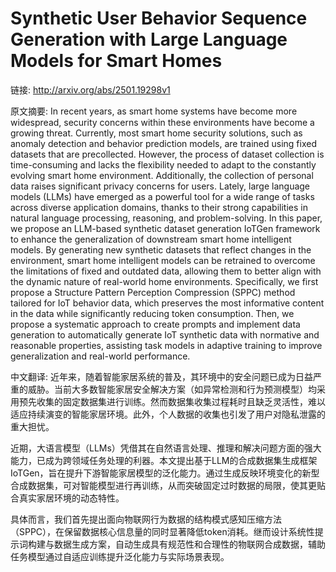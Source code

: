 # Synthetic User Behavior Sequence Generation with Large Language Models for Smart Homes

链接: http://arxiv.org/abs/2501.19298v1

原文摘要:
In recent years, as smart home systems have become more widespread, security
concerns within these environments have become a growing threat. Currently,
most smart home security solutions, such as anomaly detection and behavior
prediction models, are trained using fixed datasets that are precollected.
However, the process of dataset collection is time-consuming and lacks the
flexibility needed to adapt to the constantly evolving smart home environment.
Additionally, the collection of personal data raises significant privacy
concerns for users. Lately, large language models (LLMs) have emerged as a
powerful tool for a wide range of tasks across diverse application domains,
thanks to their strong capabilities in natural language processing, reasoning,
and problem-solving. In this paper, we propose an LLM-based synthetic dataset
generation IoTGen framework to enhance the generalization of downstream smart
home intelligent models. By generating new synthetic datasets that reflect
changes in the environment, smart home intelligent models can be retrained to
overcome the limitations of fixed and outdated data, allowing them to better
align with the dynamic nature of real-world home environments. Specifically, we
first propose a Structure Pattern Perception Compression (SPPC) method tailored
for IoT behavior data, which preserves the most informative content in the data
while significantly reducing token consumption. Then, we propose a systematic
approach to create prompts and implement data generation to automatically
generate IoT synthetic data with normative and reasonable properties, assisting
task models in adaptive training to improve generalization and real-world
performance.

中文翻译:
近年来，随着智能家居系统的普及，其环境中的安全问题已成为日益严重的威胁。当前大多数智能家居安全解决方案（如异常检测和行为预测模型）均采用预先收集的固定数据集进行训练。然而数据集收集过程耗时且缺乏灵活性，难以适应持续演变的智能家居环境。此外，个人数据的收集也引发了用户对隐私泄露的重大担忧。

近期，大语言模型（LLMs）凭借其在自然语言处理、推理和解决问题方面的强大能力，已成为跨领域任务处理的利器。本文提出基于LLM的合成数据集生成框架IoTGen，旨在提升下游智能家居模型的泛化能力。通过生成反映环境变化的新型合成数据集，可对智能模型进行再训练，从而突破固定过时数据的局限，使其更贴合真实家居环境的动态特性。

具体而言，我们首先提出面向物联网行为数据的结构模式感知压缩方法（SPPC），在保留数据核心信息量的同时显著降低token消耗。继而设计系统性提示词构建与数据生成方案，自动生成具有规范性和合理性的物联网合成数据，辅助任务模型通过自适应训练提升泛化能力与实际场景表现。
